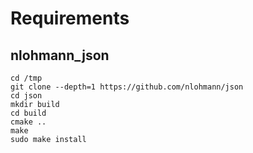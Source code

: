 # Requirements 
## nlohmann_json
```
cd /tmp
git clone --depth=1 https://github.com/nlohmann/json
cd json
mkdir build
cd build
cmake ..
make
sudo make install

```
